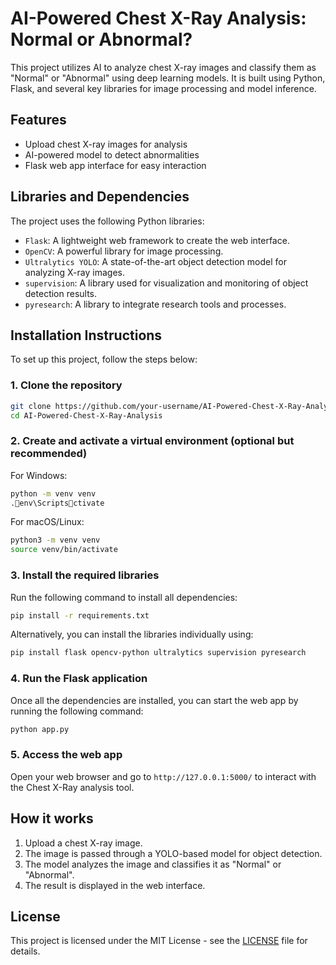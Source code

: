 
# AI-Powered Chest X-Ray Analysis: Normal or Abnormal?

This project utilizes AI to analyze chest X-ray images and classify them as "Normal" or "Abnormal" using deep learning models. It is built using Python, Flask, and several key libraries for image processing and model inference.

## Features
- Upload chest X-ray images for analysis
- AI-powered model to detect abnormalities
- Flask web app interface for easy interaction

## Libraries and Dependencies
The project uses the following Python libraries:
- `Flask`: A lightweight web framework to create the web interface.
- `OpenCV`: A powerful library for image processing.
- `Ultralytics YOLO`: A state-of-the-art object detection model for analyzing X-ray images.
- `supervision`: A library used for visualization and monitoring of object detection results.
- `pyresearch`: A library to integrate research tools and processes.

## Installation Instructions

To set up this project, follow the steps below:

### 1. Clone the repository
```bash
git clone https://github.com/your-username/AI-Powered-Chest-X-Ray-Analysis.git
cd AI-Powered-Chest-X-Ray-Analysis
```

### 2. Create and activate a virtual environment (optional but recommended)
For Windows:
```bash
python -m venv venv
.env\Scriptsctivate
```

For macOS/Linux:
```bash
python3 -m venv venv
source venv/bin/activate
```

### 3. Install the required libraries
Run the following command to install all dependencies:
```bash
pip install -r requirements.txt
```

Alternatively, you can install the libraries individually using:
```bash
pip install flask opencv-python ultralytics supervision pyresearch
```

### 4. Run the Flask application
Once all the dependencies are installed, you can start the web app by running the following command:
```bash
python app.py
```

### 5. Access the web app
Open your web browser and go to `http://127.0.0.1:5000/` to interact with the Chest X-Ray analysis tool.

## How it works
1. Upload a chest X-ray image.
2. The image is passed through a YOLO-based model for object detection.
3. The model analyzes the image and classifies it as "Normal" or "Abnormal".
4. The result is displayed in the web interface.

## License
This project is licensed under the MIT License - see the [LICENSE](LICENSE) file for details.

